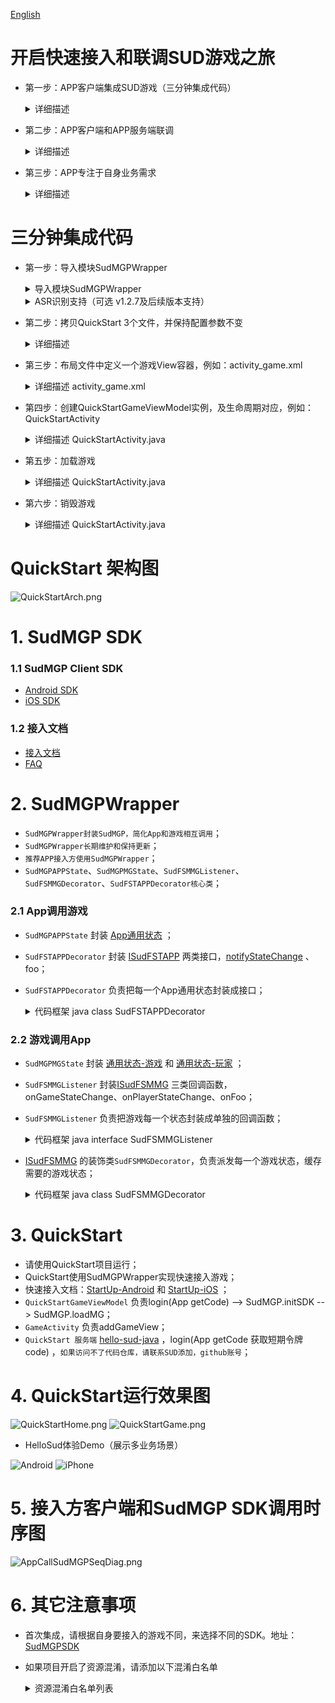 [English](README_en.md)
# 开启快速接入和联调SUD游戏之旅

- 第一步：APP客户端集成SUD游戏（三分钟集成代码）
  <details>
  <summary>详细描述</summary>

      1.appId、appKey和isTestEnv=true，请使用QuickStart客户端的；
      2.iOS bundleId、Android applicationId，请使用APP客户端自己的；(接入信息表中的bundleId/applicationId)；
      3.短期令牌code，请使用QuickStart的后端服务（login/getCode获取的）；
      4.完成集成，游戏跑起来;

      *** SUD平台支持一个appId绑定多个bundleId和applicationId；***
      *** 填完接入信息表后，SUD会将APP的bundleId和applicationId，绑定到QuickStart的appId上，仅支持测试环境；***
  QuickStart 后端服务[hello-sud-java代码仓库](https://github.com/SudTechnology/hello-sud-java) ，`如果访问不了代码仓库，请联系SUD添加，github账号`；
  </details>


- 第二步：APP客户端和APP服务端联调
  <details>
  <summary>详细描述</summary>

      1.APP服务端实现4个HTTP API；（接入信息表填的）
      2.APP服务端实现login/getCode接口，获取短期令牌code；
      3.请使用APP客户端自己的appId、appKey、isTestEnv=true、bundleId(iOS)、applicationId(Android)；
      4.请使用APP自己的服务端login/getCode接口，获取短期令牌code；
      5.APP客户端和APP服务端联调5个HTTP API；
      6.完成HTTP API联调；
  </details>


- 第三步：APP专注于自身业务需求
  <details>
  <summary>详细描述</summary>

      1.参考SudMGP文档、SudMGPWrapper、QuickStart、HelloSud体验Demo（展示多场景，Custom自定义场景）；
      2.专注于APP UI交互、功能是否支持、如何实现
      比如：
      调整游戏View大小、位置；
      调整APP和游戏交互流程，UI元素是否可隐藏，按钮是否可隐藏APP实现，点击事件是否支持拦截回调；
      
      3.专注于APP业务逻辑流程、实现
      比如：
      一局游戏开始如何透传数值类型参数、Key类型参数；（结算）
  ![Android](doc/hello_sudplus_android.png)
  ![iPhone](doc/hello_sudplus_iphone.png)
  </details>

# 三分钟集成代码

- 第一步：导入模块SudMGPWrapper
  <details>
  <summary>导入模块SudMGPWrapper</summary>

      1.通过Android Studio的Import Module功能，导入SudMGPWrapper；
      2.APP主工程文件build.gradle中，添加 SudMGPWrapper 依赖;
  ``` java
  build.gradle
  
  dependencies {
    // 引入 SudMGPWrapper
    implementation project(':SudMGPWrapper')
  }
  ```
  </details>

  <details>
  <summary>ASR识别支持（可选 v1.2.7及后续版本支持）</summary>

      1.此为扩展功能，如果不需要ASR识别，可以忽略此库的集成;
  ``` java
  build.gradle
  
  dependencies {
    // 引入 SudASR扩展库
    // 依赖版本修改成与SudMGPWrapper里的build.gradle的依赖
    // api 'tech.sud.mgp:SudMGP:1.3.6.1181'版本号一致即可
    implementation 'tech.sud.mgp:SudASR:1.3.6.1181'
  }
  ```
  </details>


- 第二步：拷贝QuickStart 3个文件，并保持配置参数不变
  <details>
  <summary>详细描述</summary>

      1.拷贝3个文件:
        BaseGameViewModel.java
        QuickStartGameViewModel.java
        QuickStartUtils.java
      2.appId和appKey，APP客户端请使用使用QuickStart客户端的（保持配置参数不变，）；
        文件QuickStartGameViewModel.java
  ```java
  /** Sud平台申请的appId */
  public static String SudMGP_APP_ID = "1461564080052506636";
  /** Sud平台申请的appKey */
  public static String SudMGP_APP_KEY = "03pNxK2lEXsKiiwrBQ9GbH541Fk2Sfnc";
  /** true 加载游戏时为测试环境 false 加载游戏时为生产环境 */
  public static final boolean GAME_IS_TEST_ENV = true;
  ```
      3.APP客户端请使用QuickStart后端服务login/getCode；
        *** 实现APP快速加载运行游戏，使用QuickStart服务 ***
        *** SUD平台支持一个appId绑定多个bundleId和applicationId ***
        *** 填完接入信息表后，SUD会将APP的bundleId和applicationId，绑定到QuickStart的appId上，仅支持测试环境 ***
  </details>


- 第三步：布局文件中定义一个游戏View容器，例如：activity_game.xml
    <details>
    <summary>详细描述 activity_game.xml</summary>

    ``` xml
    <!-- 游戏View容器，android:visibility属性不能设置为gone -->
    <FrameLayout
        android:id="@+id/game_container"
        android:layout_width="match_parent"
        android:layout_height="match_parent" />
    ```
    </details>


- 第四步：创建QuickStartGameViewModel实例，及生命周期对应，例如：QuickStartActivity
    <details>
    <summary>详细描述 QuickStartActivity.java</summary>

      1.实现游戏View的添加与移除；
      2.生命周期(可选)
      3.代码；
    ``` java
    private final QuickStartGameViewModel gameViewModel = new QuickStartGameViewModel(); // 创建ViewModel
  
    @Override
    protected void onCreate(@Nullable Bundle savedInstanceState) {
        super.onCreate(savedInstanceState);
        ......
        FrameLayout gameContainer = findViewById(R.id.game_container); // 获取游戏View容器
        gameViewModel.gameViewLiveData.observe(this, new Observer<View>() {
            @Override
            public void onChanged(View view) {
                if (view == null) { // 在关闭游戏时，把游戏View给移除
                    gameContainer.removeAllViews();
                } else { // 把游戏View添加到容器内
                    gameContainer.addView(view, FrameLayout.LayoutParams.MATCH_PARENT, FrameLayout.LayoutParams.MATCH_PARENT);
                }
            }
        });
    }
  
    @Override
    protected void onResume() {
        super.onResume();
        // 注意：要在此处调用onResume()方法
        gameViewModel.onResume();
    }

    @Override
    protected void onPause() {
        super.onPause();
        // 注意：要在此处调用onPause()方法
        gameViewModel.onPause();
    }
    ```
    </details>


- 第五步：加载游戏
    <details>
    <summary>详细描述 QuickStartActivity.java</summary>

    ``` java
    // 加载游戏，参数定义可查看BaseGameViewModel.switchGame()方法注释
  
    // App的房间ID
    String appRoomId = "10000";       
    // SudMGP平台64bit游戏ID
    long mgId = 1461227817776713818L; // 这是'碰碰我最强'的mgId，加载不同游戏填不同的mgId即可
    gameViewModel.switchGame(this, appRoomId, mgId);       
    ```
    </details>


- 第六步：销毁游戏
    <details>
    <summary>详细描述 QuickStartActivity.java</summary>

    ``` java
    // 页面销毁之前，先销毁游戏
    gameViewModel.onDestroy();
    finish();    
    ```
    </details>

# QuickStart 架构图

![QuickStartArch.png](doc/QuickStartArch.png)

# 1. SudMGP SDK

### 1.1 SudMGP Client SDK

- [Android SDK](https://github.com/SudTechnology/sud-mgp-android)
- [iOS SDK](https://github.com/SudTechnology/sud-mgp-ios)

### 1.2 接入文档

- [接入文档](https://docs.sud.tech/zh-CN/app/Client/API/)
- [FAQ](https://docs.sud.tech/zh-CN/app/Client/FAQ/)

# 2. SudMGPWrapper

- `SudMGPWrapper封装SudMGP，简化App和游戏相互调用`；
- `SudMGPWrapper长期维护和保持更新`；
- `推荐APP接入方使用SudMGPWrapper`；
- `SudMGPAPPState`、`SudMGPMGState`、`SudFSMMGListener`、`SudFSMMGDecorator`、`SudFSTAPPDecorator核心类`；

### 2.1 App调用游戏

- `SudMGPAPPState` 封装 [App通用状态](https://docs.sud.tech/zh-CN/app/Client/APPFST/CommonState.html) ；
- `SudFSTAPPDecorator` 封装 [ISudFSTAPP](https://docs.sud.tech/zh-CN/app/Client/API/ISudFSTAPP.html)
  两类接口，[notifyStateChange](https://docs.sud.tech/zh-CN/app/Client/APPFST/CommonState.html) 、 foo；
- `SudFSTAPPDecorator` 负责把每一个App通用状态封装成接口；
    <details>
    <summary>代码框架 java class SudFSTAPPDecorator</summary>

    ``` java
    public class SudFSTAPPDecorator {
        // iSudFSTAPP = SudMGP.loadMG(QuickStartActivity, userId, roomId, code, gameId, language, sudFSMMGDecorator);
        public void setISudFSTAPP(ISudFSTAPP iSudFSTAPP);
        // 1. 加入状态
        public void notifyAPPCommonSelfIn(boolean isIn, int seatIndex, boolean isSeatRandom, int teamId);
        ...
    
        // 16. 设置游戏中的AI玩家（2022-05-11新增）
        public void notifyAPPCommonGameAddAIPlayers(List<SudMGPAPPState.AIPlayers> aiPlayers, int isReady);
        public void startMG();
        public void pauseMG();
        public void playMG();
        public void stopMG();
        public void destroyMG();
        public void updateCode(String code, ISudListenerNotifyStateChange listener);
        public void pushAudio(ByteBuffer buffer, int bufferLength);
        ...
    }
    ```
    </details>

### 2.2 游戏调用App

- `SudMGPMGState` 封装 [通用状态-游戏](https://docs.sud.tech/zh-CN/app/Client/MGFSM/CommonStateGame.html)
  和 [通用状态-玩家](https://docs.sud.tech/zh-CN/app/Client/MGFSM/CommonStatePlayer.html) ；
- `SudFSMMGListener` 封装[ISudFSMMG](https://docs.sud.tech/zh-CN/app/Client/API/ISudFSMMG.html) 三类回调函数，onGameStateChange、onPlayerStateChange、onFoo；
- `SudFSMMGListener` 负责把游戏每一个状态封装成单独的回调函数；
    <details>
    <summary>代码框架 java interface SudFSMMGListener</summary>

    ``` java
    public interface SudFSMMGListener {
    default void onGameLog(String str) {}
    void onGameStarted();
    void onGameDestroyed();
    void onExpireCode(ISudFSMStateHandle handle, String dataJson);
    void onGetGameViewInfo(ISudFSMStateHandle handle, String dataJson);
    void onGetGameCfg(ISudFSMStateHandle handle, String dataJson);
    
        // 通用状态 - 游戏
        // void onGameStateChange(ISudFSMStateHandle handle, String state, String dataJson)；
        // 文档: https://docs.sud.tech/zh-CN/app/Client/MGFSM/CommonStateGame.html
        // 1.游戏公屏消息
        default void onGameMGCommonPublicMessage(ISudFSMStateHandle handle, SudMGPMGState.MGCommonPublicMessage model);
        ...
    
        // 21. 游戏通知app层添加陪玩机器人是否成功（2022-05-17新增）
        default void onGameMGCommonGameAddAIPlayers(ISudFSMStateHandle handle, SudMGPMGState.MGCommonGameAddAIPlayers model);
        
        // 通用状态 - 玩家
        // void onPlayerStateChange(ISudFSMStateHandle handle, String userId, String state, String dataJson);
        // 文档: https://docs.sud.tech/zh-CN/app/Client/MGFSM/CommonStatePlayer.html
        // 1.加入状态
        default void onPlayerMGCommonPlayerIn(ISudFSMStateHandle handle, String userId, SudMGPMGState.MGCommonPlayerIn model);
        ...
    
        // 11. 游戏通知app层当前游戏剩余时间（2022-05-23新增，目前UMO生效）
        default void onPlayerMGCommonGameCountdownTime(ISudFSMStateHandle handle, String userId, SudMGPMGState.MGCommonGameCountdownTime model);
    
        // 游戏个性化状态：你画我猜
        // 文档：https://docs.sud.tech/zh-CN/app/Client/MGFSM/DrawGuess.html
        // 1. 选词中状态
        default void onPlayerMGDGSelecting(ISudFSMStateHandle handle, String userId, SudMGPMGState.MGDGSelecting model);
        ...
    }
    ```
    </details>
- [ISudFSMMG](https://docs.sud.tech/zh-CN/app/Client/API/ISudFSMMG.html) 的装饰类`SudFSMMGDecorator`，负责派发每一个游戏状态，缓存需要的游戏状态；
    <details>
    <summary>代码框架 java class SudFSMMGDecorator</summary>

    ``` java
    public class SudFSMMGDecorator implements ISudFSMMG {
        // 设置回调
        public void setSudFSMMGListener(SudFSMMGListener listener);
        // 游戏日志
        public void onGameLog(String dataJson);
        // 游戏加载进度
        public void onGameLoadingProgress(int stage, int retCode, int progress);
        // 游戏已开始，游戏长连接完成
        public void onGameStarted();
        // 游戏销毁
        public void onGameDestroyed();
        // Code过期，必须实现；APP接入方必须调用handle.success，释放异步回调对象
        public void onExpireCode(ISudFSMStateHandle handle, String dataJson);
        // 获取游戏View信息，必须实现；APP接入方必须调用handle.success，释放异步回调对象
        // GameViewInfoModel文档: https://docs.sud.tech/zh-CN/app/Client/API/ISudFSMMG/onGetGameViewInfo.html
        public void onGetGameViewInfo(ISudFSMStateHandle handle, String dataJson);
        // 获取游戏Config，必须实现；APP接入方必须调用handle.success，释放异步回调对象
        // GameConfigModel文档: https://docs.sud.tech/zh-CN/app/Client/API/ISudFSMMG/onGetGameCfg.html
        public void onGetGameCfg(ISudFSMStateHandle handle, String dataJson);
        // 游戏状态变化；APP接入方必须调用handle.success，释放异步回调对象
        public void onGameStateChange(ISudFSMStateHandle handle, String state, String dataJson);
        // 游戏玩家状态变化，APP接入方必须调用handle.success，释放异步回调对象
        public void onPlayerStateChange(ISudFSMStateHandle handle, String userId, String state, String dataJson);
  
        ...
    }
    ```
    </details>

# 3. QuickStart

- 请使用QuickStart项目运行；
- QuickStart使用SudMGPWrapper实现快速接入游戏；
- 快速接入文档：[StartUp-Android](https://docs.sud.tech/zh-CN/app/Client/StartUp-Android.html)
  和 [StartUp-iOS](https://docs.sud.tech/zh-CN/app/Client/StartUp-iOS.html) ；
- `QuickStartGameViewModel` 负责login(App getCode) --> SudMGP.initSDK --> SudMGP.loadMG；
- `GameActivity` 负责addGameView；
- `QuickStart 服务端` [hello-sud-java](https://github.com/SudTechnology/hello-sud-java) ，login(App getCode 获取短期令牌code)
  ，`如果访问不了代码仓库，请联系SUD添加，github账号`；

# 4. QuickStart运行效果图

![QuickStartHome.png](doc/QuickStartHome.png)
![QuickStartGame.png](doc/QuickStartGame.png)

- HelloSud体验Demo（展示多业务场景）

![Android](doc/hello_sudplus_android.png)
![iPhone](doc/hello_sudplus_iphone.png)

# 5. 接入方客户端和SudMGP SDK调用时序图

![AppCallSudMGPSeqDiag.png](doc/AppCallSudMGPSeqDiag.png)

# 6. 其它注意事项

- 首次集成，请根据自身要接入的游戏不同，来选择不同的SDK。地址：[SudMGPSDK](https://github.com/SudTechnology/sud-mgp-android)
- 如果项目开启了资源混淆，请添加以下混淆白名单
    <details>
    <summary>资源混淆白名单列表</summary>

    ``` groovy
    "R.drawable.fsm_*",  
    "R.string.fsm_*",  
    "R.layout.fsm_*"',  
    "R.color.fsm_*",  
    "R.id.fsm_*,  
    "R.style.fsm_*",  
    "R.dimen.fsm_*",           
    "R.array.fsm_*",  
    "R.integer.fsm_*"',
    "R.bool.fsm_*",
    "R.mipmap.fsm_*",
    "R.styleable.fsm_*",
    "R.id.*loading*",
    "R.id.container_progress",
    "R.id.reload_btn",
    "R.id.unitySurfaceView",
    "R.string.game_view_content_description"  
    ```
    </details>